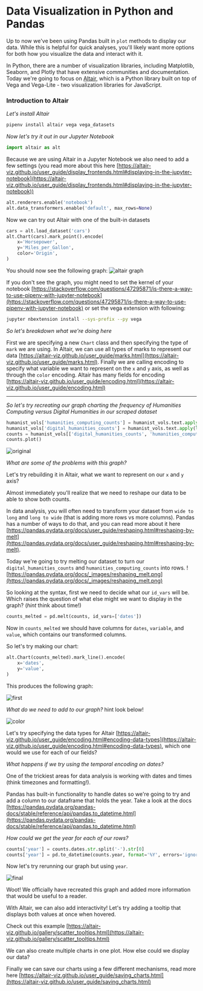 # Data Visualization in Python and Pandas

Up to now we've been using Pandas built in `plot` methods to display our data. While this is helpful for quick analyses, you'll likely want more options for both how you visualize the data and interact with it.

In Python, there are a number of visualization libraries, including Matplotlib, Seaborn, and Plotly that have extensive communities and documentation. Today we're going to focus on [Altair](https://altair-viz.github.io/index.html), which is a Python library built on top of Vega and Vega-Lite - two visualization libraries for JavaScript.

### Introduction to Altair

*Let's install Altair*

```sh
pipenv install altair vega vega_datasets
```

*Now let's try it out in our Jupyter Notebook*

```python
import altair as alt
```
Because we are using Altair in a Jupyter Notebook we also need to add a few settings (you read more about this here [https://altair-viz.github.io/user_guide/display_frontends.html#displaying-in-the-jupyter-notebook](https://altair-viz.github.io/user_guide/display_frontends.html#displaying-in-the-jupyter-notebook))

```python
alt.renderers.enable('notebook')
alt.data_transformers.enable('default', max_rows=None)
```

Now we can try out Altair with one of the built-in datasets

```python
cars = alt.load_dataset('cars')
alt.Chart(cars).mark_point().encode(
    x='Horsepower',
    y='Miles_per_Gallon',
    color='Origin',
)
```
You should now see the following graph:
![altair graph](images/altair_chart.png)


If you don't see the graph, you might need to set the kernel of your notebook [https://stackoverflow.com/questions/47295871/is-there-a-way-to-use-pipenv-with-jupyter-notebook](https://stackoverflow.com/questions/47295871/is-there-a-way-to-use-pipenv-with-jupyter-notebook) or set the vega extension with following:

```sh
jupyter nbextension install --sys-prefix --py vega
```
*So let's breakdown what we're doing here*

First we are specifying a new `Chart` class and then specifying the type of `mark` we are using. In Altair, we can use all types of marks to represent our data [https://altair-viz.github.io/user_guide/marks.html](https://altair-viz.github.io/user_guide/marks.html). Finally we are calling encoding to specify what variable we want to represent on the `x` and `y` axis, as well as through the `color` encoding. Altair has many fields for encoding [https://altair-viz.github.io/user_guide/encoding.html](https://altair-viz.github.io/user_guide/encoding.html)

---
*So let's try recreating our graph charting the frequency of Humanities Computing versus Digital Humanities in our scraped dataset*


```python
humanist_vols['humanities_computing_counts'] = humanist_vols.text.apply(lambda x: x.count('humanities computing'))
humanist_vols['digital_humanities_counts'] = humanist_vols.text.apply(lambda x: x.count('digital humanities'))
counts = humanist_vols[['digital_humanities_counts', 'humanities_computing_counts']]
counts.plot()
```

![original](images/original_graph.png)

*What are some of the problems with this graph?*

Let's try rebuilding it in Altair, what we want to represent on our `x` and `y` axis?

Almost immediately you'll realize that we need to reshape our data to be able to show both counts.

In data analysis, you will often need to transform your dataset from `wide to long` and `long to wide` (that is adding more rows vs more columns). Pandas has a number of ways to do that, and you can read more about it here [https://pandas.pydata.org/docs/user_guide/reshaping.html#reshaping-by-melt](https://pandas.pydata.org/docs/user_guide/reshaping.html#reshaping-by-melt).

Today we're going to try melting our dataset to turn our `digital_humanities_counts` and `humanities_computing_counts` into rows.
![https://pandas.pydata.org/docs/_images/reshaping_melt.png](https://pandas.pydata.org/docs/_images/reshaping_melt.png)

So looking at the syntax, first we need to decide what our `id_vars` will be. Which raises the question of what else might we want to display in the graph? (*hint* think about time!)

```python
counts_melted = pd.melt(counts, id_vars=['dates'])
```

Now in `counts_melted` we should have columns for `dates`, `variable`, and `value`, which contains our transformed columns.

So let's try making our chart:
```python
alt.Chart(counts_melted).mark_line().encode(
    x='dates',
    y='value',
)
```
This produces the following graph:

![first](images/first_pass.png)

*What do we need to add to our graph?* hint look below!

![color](images/color.png)

Let's try specifying the data types for Altair [https://altair-viz.github.io/user_guide/encoding.html#encoding-data-types](https://altair-viz.github.io/user_guide/encoding.html#encoding-data-types), which one would we use for each of our fields?

*What happens if we try using the temporal encoding on dates?*

One of the trickiest areas for data analysis is working with dates and times (think timezones and formatting!).

Pandas has built-in functionality to handle dates so we're going to try and add a column to our dataframe that holds the year. Take a look at the docs [https://pandas.pydata.org/pandas-docs/stable/reference/api/pandas.to_datetime.html](https://pandas.pydata.org/pandas-docs/stable/reference/api/pandas.to_datetime.html)

*How could we get the year for each of our rows?*

```python
counts['year'] = counts.dates.str.split('-').str[0]
counts['year'] = pd.to_datetime(counts.year, format='%Y', errors='ignore')
```
Now let's try rerunning our graph but using `year`.

![final](images/final.png)

Woot! We officially have recreated this graph and added more information that would be useful to a reader.

With Altair, we can also add interactivity! Let's try adding a tooltip that displays both values at once when hovered.

Check out this example [https://altair-viz.github.io/gallery/scatter_tooltips.html](https://altair-viz.github.io/gallery/scatter_tooltips.html)

We can also create multiple charts in one plot. How else could we display our data?

Finally we can save our charts using a few different mechanisms, read more here [https://altair-viz.github.io/user_guide/saving_charts.html](https://altair-viz.github.io/user_guide/saving_charts.html)
